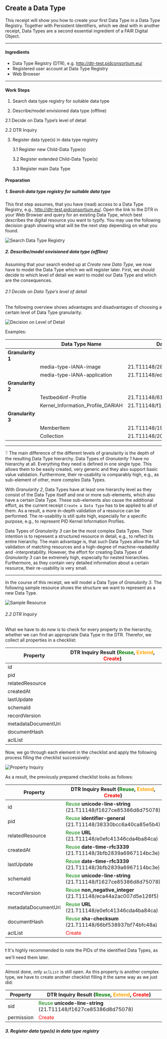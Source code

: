 ## Create a Data Type



This receipt will show you how to create your first Data Type in a Data Type Registry. Together with Persistent Identifiers, which we deal with in another receipt, Data Types are a second essential ingredient of a FAIR Digital Object.

---

#### Ingredients

- Data Type Registry (DTR), e.g. http://dtr-test.pidconsortium.eu/
- Registered user account at Data Type Registry
- Web Browser

---

#### Work Steps

1. Search data type registry for suitable data type

2.  Describe/model envisioned data type (offline)

   2.1 Decide on Data Type‘s level of detail

   2.2 DTR Inquiry

3. Register data type(s) in data type registry

   3.1 Register new Child-Data Type(s)

   3.2 Register extended Child-Data Type(s)

   3.3 Register main Data Type

#### Preparation

##### 1. Search data type registry for suitable data type

This first step assumes, that you have (read) access to a Data Type Registry, e.g., http://dtr-test.pidconsortium.eu/. Open the link to the DTR in your Web Browser and query for an existing Data Type, which best describes the digital resource you want to typify.  You may use the following decision graph showing what will be the next step depending on what you found. 



![Search Data Type Registry](E:\Software\NetbeansProjects\fairdo-cookbook\src\images\datatype_step1.png)



##### 2. Describe/model envisioned **data** **type (offline)** 

Assuming that your search ended up at *Create new Data Type*, we now have to model the Data Type which we will register later. First, we should decide to which level of detail we want to model our Data Type and which are the consequences. 



###### 2.1 Decide on Data Type‘s level of detail

The following overview shows advantages and disadvantages of choosing a certain level of Data Type granularity. 



![Decision on Level of Detail](E:\Software\NetbeansProjects\fairdo-cookbook\src\images\datatype_step2.png)

Examples:

|| Data Type Name   | Data Type PID              |
| --------------------- | ------------------------------ |----|
| **Granularity 1**           ||                |
|| media-type-IANA-image | 21.T11148/2834eac0159f584bcf05 |
|| media-type-IANA-application | 21.T11148/edff7f2829db22e260a3 |
| **Granularity 2**      ||                |
|| Testbed4inf-Profile               | 21.T11148/61fd3446879407065218 |
|| Kernel_Information_Profile_DARIAH | 21.T11148/f1eea855587d8b1f66da |
| **Granularity 3**         ||                |
|| MemberItem                        | 21.T11148/195f306b750096f4fb6c |
|| Collection                        | 21.T11148/2037de437c80264ccbce |

---

:grey_question: The main difference of the different levels of granularity is the depth of the resulting Data Type hierarchy. Data Types of *Granularity 1* have no hierarchy at all. Everything they need is defined in one single type. This allows them to be easily created, very generic and they also support basic value validation. Furthermore, their re-usability is comparably high, e.g., as sub-element of other, more complex Data Types.

With *Granularity 2*, Data Types have at least one hierarchy level as they consist of the Data Type itself and one or more sub-elements, which also have a certain Data Type. These sub-elements also cause the additional effort, as the current receipt `Create a Data Type` has to be applied to all of them. As a result, a more in-depth validation of a resource can be performed. The re-usability is still quite high, especially for a specific purpose, e.g., to represent PID Kernel Information Profiles. 

Data Types of *Granularity 3* can be the most complex Data Types. Their intention is to represent a structured resource in detail, e.g., to reflect its entire hierarchy. The main advantage is, that such Data Types allow the full validation of matching resources and a high-degree of machine-readability and -interpretability. However, the effort for creating Data Types of *Granularity 3* can be extremely high, especially for nested hierarchies. Furthermore, as they contain very detailed information about a certain resource, their re-usability is very small.

---

In the course of this receipt, we will model a Data Type of *Granularity 3*. The following sample resource shows the structure we want to represent as a new Data Type.

![Sample Resource](E:\Software\NetbeansProjects\fairdo-cookbook\src\images\datatype_resource.png)



###### 2.2 DTR Inquiry

What we have to do now is to check for every property in the hierarchy, whether we can find an appropriate Data Type in the DTR. Therefor, we collect all properties in a checklist:

| Property            | DTR Inquiry Result (<span style="color:green">Reuse</span>, <span style="color:orange">Extend</span>, <span style="color:red">Create</span>) |
| ------------------- | ------------------------------------------------------------ |
| id                  |                                                              |
| pid                 |                                                              |
| relatedResource     |                                                              |
| createdAt           |                                                              |
| lastUpdate          |                                                              |
| schemaId            |                                                              |
| recordVersion       |                                                              |
| metadataDocumentUri |                                                              |
| documentHash        |                                                              |
| aclList             |                                                              |

Now, we go through each element in the checklist and apply the following process filling the checklist successively:



![Property Inquiry](E:\Software\NetbeansProjects\fairdo-cookbook\src\images\datatype_step3.png)



As a result, the previously prepared checklist looks as follows:

| Property            | DTR Inquiry Result (<span style="color:green">Reuse</span>, <span style="color:orange">Extend</span>, <span style="color:red">Create</span>) |
| ------------------- | ------------------------------------------------------------ |
| id                  | <span style="color:green">Reuse</span> **unicode-line-string** (21.T11148/f1627ce85386d8d75078) |
| pid                 | <span style="color:green">Reuse</span> **identifier-general** (21.T11148/38330bcc6a40ca85e5b4) |
| relatedResource     | <span style="color:green">Reuse</span> **URL** (21.T11148/e0efc41346cda4ba84ca)               |
| createdAt           | <span style="color:green">Reuse</span> **date-time-rfc3339** (21.T11148/3bfb2839a6967114bc3e) |
| lastUpdate          | <span style="color:green">Reuse</span> **date-time-rfc3339** (21.T11148/3bfb2839a6967114bc3e) |
| schemaId            | <span style="color:green">Reuse</span> **unicode-line-string** (21.T11148/f1627ce85386d8d75078) |
| recordVersion       | <span style="color:green">Reuse</span> **non_negative_integer** (21.T11148/eca44a2ac007d5e126f5) |
| metadataDocumentUri | <span style="color:green">Reuse</span> **URL** (21.T11148/e0efc41346cda4ba84ca)               |
| documentHash        | <span style="color:green">Reuse</span> **sha-checksum** (21.T11148/66bf538937bf74bfc48a)      |
| aclList             | <span style="color:red">Create</span>                                                       |

---

:exclamation: It's highly recommended to note the PIDs of the identified Data Types, as we'll need them later. 

---

Almost done, only `aclList` is still open. As this property is another complex type, we have to create another checklist filling it the same way as we just did: 

| Property   | DTR Inquiry Result (<span style="color:green">Reuse</span>, <span style="color:orange">Extend</span>, <span style="color:red">Create</span>) |
| ---------- | ------------------------------------------------------------ |
| sid        | <span style="color:green">Reuse</span> **unicode-line-string** (21.T11148/f1627ce85386d8d75078) |
| permission | <span style="color:red">Create</span>                                                       |



##### 3. Register data type(s) in data type registry



